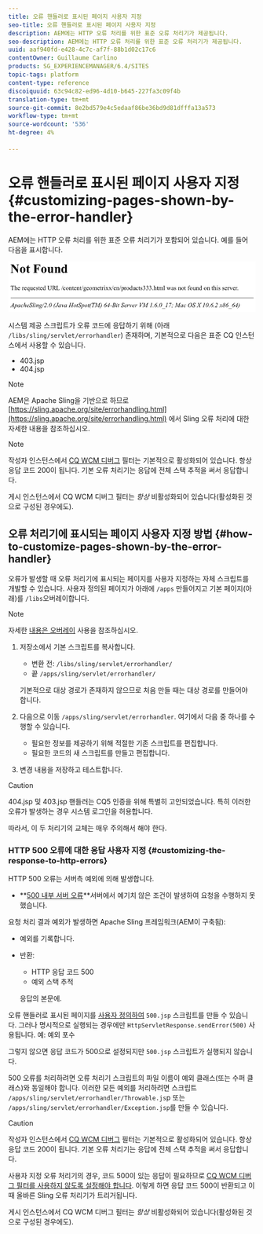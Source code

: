 ```yaml
---
title: 오류 핸들러로 표시된 페이지 사용자 지정
seo-title: 오류 핸들러로 표시된 페이지 사용자 지정
description: AEM에는 HTTP 오류 처리를 위한 표준 오류 처리기가 제공됩니다.
seo-description: AEM에는 HTTP 오류 처리를 위한 표준 오류 처리기가 제공됩니다.
uuid: aaf940fd-e428-4c7c-af7f-88b1d02c17c6
contentOwner: Guillaume Carlino
products: SG_EXPERIENCEMANAGER/6.4/SITES
topic-tags: platform
content-type: reference
discoiquuid: 63c94c82-ed96-4d10-b645-227fa3c09f4b
translation-type: tm+mt
source-git-commit: 8e2bd579e4c5edaaf86be36bd9d81dfffa13a573
workflow-type: tm+mt
source-wordcount: '536'
ht-degree: 4%

---
```



# 오류 핸들러로 표시된 페이지 사용자 지정{#customizing-pages-shown-by-the-error-handler}

AEM에는 HTTP 오류 처리를 위한 표준 오류 처리기가 포함되어 있습니다. 예를 들어 다음을 표시합니다.

![chlimage_1-67](assets/chlimage_1-67.png)

시스템 제공 스크립트가 오류 코드에 응답하기 위해 (아래 `/libs/sling/servlet/errorhandler`) 존재하며, 기본적으로 다음은 표준 CQ 인스턴스에서 사용할 수 있습니다.

* 403.jsp
* 404.jsp

>[!NOTE]
>
>AEM은 Apache Sling을 기반으로 하므로 [https://sling.apache.org/site/errorhandling.html](https://sling.apache.org/site/errorhandling.html) 에서 Sling 오류 처리에 대한 자세한 내용을 참조하십시오.

>[!NOTE]
>
>작성자 인스턴스에서 [CQ WCM 디버그](/help/sites-deploying/osgi-configuration-settings.md) 필터는 기본적으로 활성화되어 있습니다. 항상 응답 코드 200이 됩니다. 기본 오류 처리기는 응답에 전체 스택 추적을 써서 응답합니다.
>
>게시 인스턴스에서 CQ WCM 디버그 필터는 *항상* 비활성화되어 있습니다(활성화된 것으로 구성된 경우에도).

## 오류 처리기에 표시되는 페이지 사용자 지정 방법 {#how-to-customize-pages-shown-by-the-error-handler}

오류가 발생할 때 오류 처리기에 표시되는 페이지를 사용자 지정하는 자체 스크립트를 개발할 수 있습니다. 사용자 정의된 페이지가 아래에 `/apps` 만들어지고 기본 페이지(아래)를 `/libs`오버레이합니다.

>[!NOTE]
>
>자세한 [내용은 오버레이](/help/sites-developing/overlays.md) 사용을 참조하십시오.

1. 저장소에서 기본 스크립트를 복사합니다.

   * 변환 전: `/libs/sling/servlet/errorhandler/`
   * 끝 `/apps/sling/servlet/errorhandler/`

   기본적으로 대상 경로가 존재하지 않으므로 처음 만들 때는 대상 경로를 만들어야 합니다.

1. 다음으로 이동 `/apps/sling/servlet/errorhandler`. 여기에서 다음 중 하나를 수행할 수 있습니다.

   * 필요한 정보를 제공하기 위해 적절한 기존 스크립트를 편집합니다.
   * 필요한 코드의 새 스크립트를 만들고 편집합니다.

1. 변경 내용을 저장하고 테스트합니다.

>[!CAUTION]
>
>404.jsp 및 403.jsp 핸들러는 CQ5 인증을 위해 특별히 고안되었습니다. 특히 이러한 오류가 발생하는 경우 시스템 로그인을 허용합니다.
>
>따라서, 이 두 처리기의 교체는 매우 주의해서 해야 한다.

### HTTP 500 오류에 대한 응답 사용자 지정 {#customizing-the-response-to-http-errors}

HTTP 500 오류는 서버측 예외에 의해 발생합니다.

* **[500 내부 서버 오류](https://www.w3.org/Protocols/rfc2616/rfc2616-sec10.html)**서버에서 예기치 않은 조건이 발생하여 요청을 수행하지 못했습니다.

요청 처리 결과 예외가 발생하면 Apache Sling 프레임워크(AEM이 구축됨):

* 예외를 기록합니다.
* 반환:

   * HTTP 응답 코드 500
   * 예외 스택 추적

   응답의 본문에.

오류 핸들러로 표시된 페이지를 [사용자 정의하여](#how-to-customize-pages-shown-by-the-error-handler) `500.jsp` 스크립트를 만들 수 있습니다. 그러나 명시적으로 실행되는 경우에만 `HttpServletResponse.sendError(500)` 사용됩니다. 예: 예외 포수

그렇지 않으면 응답 코드가 500으로 설정되지만 `500.jsp` 스크립트가 실행되지 않습니다.

500 오류를 처리하려면 오류 처리기 스크립트의 파일 이름이 예외 클래스(또는 수퍼 클래스)와 동일해야 합니다. 이러한 모든 예외를 처리하려면 스크립트 `/apps/sling/servlet/errorhandler/Throwable.js`p 또는 `/apps/sling/servlet/errorhandler/Exception.jsp`를 만들 수 있습니다.

>[!CAUTION]
>
>작성자 인스턴스에서 [CQ WCM 디버그](/help/sites-deploying/osgi-configuration-settings.md) 필터는 기본적으로 활성화되어 있습니다. 항상 응답 코드 200이 됩니다. 기본 오류 처리기는 응답에 전체 스택 추적을 써서 응답합니다.
>
>사용자 지정 오류 처리기의 경우, 코드 500이 있는 응답이 필요하므로 [CQ WCM 디버그 필터를 사용하지 않도록 설정해야 합니다](/help/sites-deploying/osgi-configuration-settings.md). 이렇게 하면 응답 코드 500이 반환되고 이 때 올바른 Sling 오류 처리기가 트리거됩니다.
>
>게시 인스턴스에서 CQ WCM 디버그 필터는 *항상* 비활성화되어 있습니다(활성화된 것으로 구성된 경우에도).

